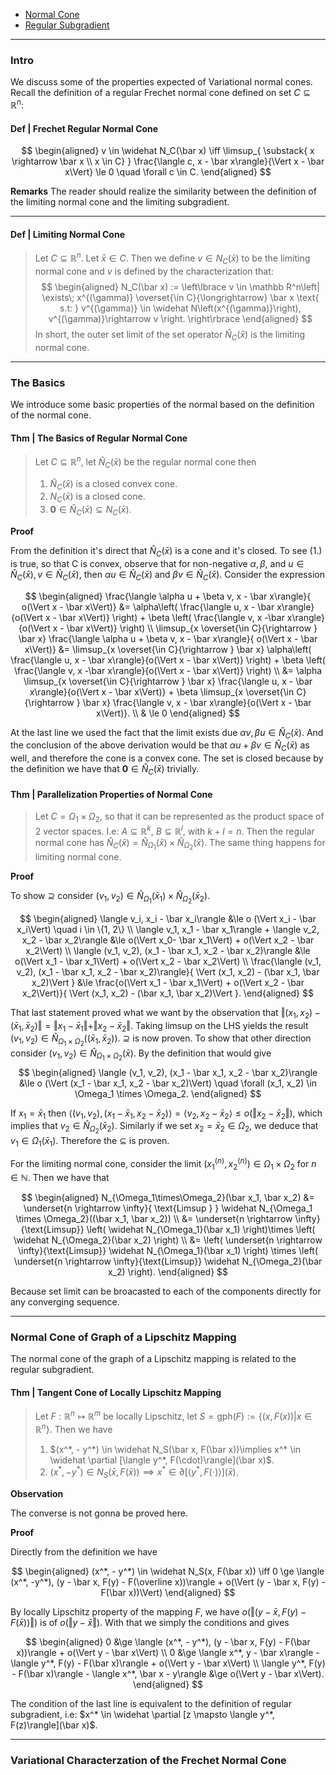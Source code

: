 
- [Normal Cone](Normal%20Cone.md)
- [Regular Subgradient](Subgradient%20Intro.md)

---
### **Intro**

We discuss some of the properties expected of Variational normal cones. 
Recall the definition of a regular Frechet normal cone defined on set $C \subseteq \mathbb R^n$: 

#### **Def | Frechet Regular Normal Cone**

$$
\begin{aligned}
    v \in \widehat N_C(\bar x) \iff 
    \limsup_{
        \substack{
            x \rightarrow \bar x 
            \\
            x \in C}
        }
    \frac{\langle c, x - \bar x\rangle}{\Vert x - \bar x\Vert} \le 
    0 \quad 
    \forall c \in C. 
\end{aligned}
$$


**Remarks**
The reader should realize the similarity between the definition of the limiting normal cone and the limiting subgradient. 

---
#### **Def | Limiting Normal Cone**
> Let $C \subseteq \mathbb R^n$. Let $\bar x \in C$. 
> Then we define $v \in N_C(\bar x)$ to be the limiting normal cone and $v$ is defined by the characterization that: 
> $$
> \begin{aligned}
>     N_C(\bar x) := 
>     \left\lbrace
>         v \in \mathbb R^n\left| 
>             \exists\; 
>              x^{(\gamma)}  \overset{\in C}{\longrightarrow} \bar x \text{ s.t: }
>             v^{(\gamma)} \in \widehat 
>             N\left(x^{(\gamma)}\right), v^{(\gamma)}\rightarrow v
>         \right.
>     \right\rbrace
> \end{aligned}
> $$
> In short, the outer set limit of the set operator $\widehat N_C(\bar x)$ is the limiting normal cone. 


---
### **The Basics**

We introduce some basic properties of the normal based on the definition of the normal cone. 

#### **Thm | The Basics of Regular Normal Cone**
> Let $C \subseteq \mathbb R^n$, let $\widehat N_C(\bar x)$ be the regular normal cone then 
> 1. $\widehat N_C(\bar x)$ is a closed convex cone. 
> 2. $N_C(\bar x)$ is a closed cone. 
> 3. $\mathbf 0 \in \widehat N_C(\bar x) \subseteq N_C(\bar x)$. 

**Proof** 

From the definition it's direct that $\widehat N_C(\bar x)$ is a cone and it's closed. 
To see (1.) is true, so that C is convex, observe that for non-negative $\alpha, \beta$, and $u \in \widehat N_C(\bar x), v \in \widehat N_C(\bar x)$, then $\alpha u \in \widehat N_C(\bar x)$ and $\beta v \in \widehat N_C(\bar x)$. 
Consider the expression 

$$
\begin{aligned}
    \frac{\langle \alpha u + \beta v, x - \bar x\rangle}{ o(\Vert x - \bar x\Vert)} 
    &= 
    \alpha\left(
        \frac{\langle  u, x - \bar x\rangle}{o(\Vert x - \bar x\Vert)} 
    \right) + 
    \beta
    \left(
        \frac{\langle v, x -\bar x\rangle}{o(\Vert x - \bar x\Vert)}
    \right)
    \\
    \limsup_{x \overset{\in C}{\rightarrow } \bar x}
        \frac{\langle \alpha u + \beta v, x - \bar x\rangle}{ o(\Vert x - \bar x\Vert)} 
    &= 
    \limsup_{x \overset{\in C}{\rightarrow } \bar x}
    \alpha\left(
        \frac{\langle  u, x - \bar x\rangle}{o(\Vert x - \bar x\Vert)} 
    \right) + 
    \beta
    \left(
        \frac{\langle v, x -\bar x\rangle}{o(\Vert x - \bar x\Vert)}
    \right)
    \\
    &= 
    \alpha \limsup_{x \overset{\in C}{\rightarrow } \bar x}
        \frac{\langle  u, x - \bar x\rangle}{o(\Vert x - \bar x\Vert)} 
    + 
    \beta \limsup_{x \overset{\in C}{\rightarrow } \bar x}
    \frac{\langle v, x - \bar x\rangle}{o(\Vert x - \bar x\Vert)}. 
    \\
    & \le 0
\end{aligned}
$$

At the last line we used the fact that the limit exists due $\alpha v, \beta u \in \widehat N_C(\bar x)$. 
And the conclusion of the above derivation would be that $\alpha u + \beta v \in \widehat N_C(\bar x)$ as well, and therefore the cone is a convex cone. 
The set is closed because by the definition we have that $\mathbf 0 \in \widehat N_{C}(\bar x)$ trivially. 

#### **Thm | Parallelization Properties of Normal Cone**
> Let $C = \Omega_1 \times \Omega_2$, so that it can be represented as the product space of 2 vector spaces. 
> I.e: $A \subseteq \mathbb R^k$, $B \subseteq \mathbb R^l$, with $k + l = n$. 
> Then the regular normal cone has $\widehat N_C(\bar x) = \widehat N_{\Omega_1}(\bar x) \times \widehat N_{\Omega_2}(\bar x)$. 
> The same thing happens for limiting normal cone. 


**Proof**


To show $\supseteq$ consider $(v_1, v_2) \in \widehat N_{\Omega_1}(\bar x_1)\times \widehat N_{\Omega_2}(\bar x_2)$. 


$$
\begin{aligned}
    \langle v_i, x_i - \bar x_i\rangle 
    &\le o (\Vert x_i - \bar x_i\Vert) \quad i \in \{1, 2\}
    \\
    \langle v_1, x_1 - \bar x_1\rangle + \langle v_2, x_2 - \bar x_2\rangle 
    &\le 
    o(\Vert x_0- \bar x_1\Vert) + o(\Vert x_2 - \bar x_2\Vert)
    \\
    \langle (v_1, v_2), (x_1 - \bar x_1, x_2 - \bar x_2)\rangle
    &\le 
    o(\Vert x_1 - \bar x_1\Vert) + o(\Vert x_2 - \bar x_2\Vert)
    \\
    \frac{\langle (v_1, v_2), (x_1 - \bar x_1, x_2 - \bar x_2)\rangle}{
        \Vert (x_1, x_2) - (\bar x_1, \bar x_2)\Vert
    }
    &\le 
    \frac{o(\Vert x_1 - \bar x_1\Vert) + o(\Vert x_2 - \bar x_2\Vert)}{
        \Vert (x_1, x_2) - (\bar x_1, \bar x_2)\Vert
    }.
\end{aligned}
$$

That last statement proved what we want by the observation that $\Vert (x_1, x_2) - (\bar x_1, \bar x_2)\Vert = \Vert x_1 - \bar x_1\Vert + \Vert x_2 -\bar x_2\Vert$. 
Taking limsup on the LHS yields the result $(v_1, v_2) \in \widehat N_{\Omega_1 \times \Omega_2}((\bar x_1, \bar x_2))$. 
$\supseteq$ is now proven. 
To show that other direction consider $(v_1, v_2)\in \widehat N_{\Omega_1 \times \Omega_2}(\bar x)$. 
By the definition that would give 
$$
\begin{aligned}
    \langle (v_1, v_2), (x_1 - \bar x_1, x_2 - \bar x_2)\rangle &\le 
    o (\Vert (x_1 - \bar x_1, x_2 - \bar x_2)\Vert) \quad 
    \forall (x_1, x_2) \in \Omega_1 \times \Omega_2. 
\end{aligned}
$$

If $x_1 = \bar x_1$ then $\langle (v_1, v_2), (x_1 - \bar x_1, x_2 - \bar x_2)\rangle = \langle v_2, x_2 - \bar x_2\rangle \le o(\Vert x_2 - \bar x_2\Vert)$, which implies that $v_2 \in \widehat N_{\Omega_2}(\bar x_2)$. 
Similarly if we set $x_2 = \bar x_2 \in \Omega_2$, we deduce that $v_1 \in \Omega_1(\bar x  _1)$. 
Therefore the $\subseteq$ is proven. 

For the limiting normal cone, consider the limit $(x_1^{(n)}, x_2^{(n)}) \in \Omega_1 \times \Omega_2$ for $n \in \mathbb N$. 
Then we have that

$$
\begin{aligned}
    N_{\Omega_1\times\Omega_2}(\bar x_1, \bar x_2) &= 
    \underset{n \rightarrow \infty}{
        \text{Limsup }
    } 
    \widehat N_{\Omega_1 \times \Omega_2}((\bar x_1, \bar x_2))
    \\
    &= \underset{n \rightarrow \infty}{\text{Limsup}}
    \left(
        \widehat N_{\Omega_1}(\bar x_1)
    \right)\times \left(
        \widehat N_{\Omega_2}(\bar x_2) 
    \right)
    \\
    &= 
    \left(
        \underset{n \rightarrow \infty}{\text{Limsup}} 
        \widehat N_{\Omega_1}(\bar x_1)
    \right)
    \times 
    \left(
        \underset{n \rightarrow \infty}{\text{Limsup}} 
        \widehat N_{\Omega_2}(\bar x_2)
    \right). 
\end{aligned}
$$

Because set limit can be broacasted to each of the components directly for any converging sequence. 


---
### **Normal Cone of Graph of a Lipschitz Mapping**

The normal cone of the graph of a Lipschitz mapping is related to the regular subgradient. 

####  **Thm | Tangent Cone of Locally Lipschitz Mapping**
> Let $F: \mathbb R^n \mapsto \mathbb R^m$ be locally Lipschitz, let $S = \text{gph}(F):= \{(x, F(x)) | x \in \mathbb R^n\}$. 
> Then we have 
> 1. $(x^*, - y^*) \in \widehat N_S(\bar x, F(\bar x))\implies x^* \in \widehat \partial [\langle y^*, F(\cdot)\rangle](\bar x)$. 
> 2. $(x^*, - y^*)\in N_S(\bar x, F(\bar x)) \implies x^* \in \partial [\langle y^*, F(\cdot)\rangle](\bar x)$. 

**Observation**

The converse is not gonna be proved here. 

**Proof**

Directly from the definition we have 

$$
\begin{aligned}
    (x^*, - y^*) \in \widehat N_S(x, F(\bar x)) 
    \iff 
    0 \ge \langle (x^*, -y^*), (y - \bar x, F(y) - F(\overline x))\rangle + 
    o(\Vert (y - \bar x, F(y) - F(\bar x))\Vert)
\end{aligned}
$$

By locally Lipschitz property of the mapping $F$, we have $o(\Vert (y - \bar x, F(y) - F(\bar x))\Vert)$ is of $o(\Vert y - \bar x\Vert)$. 
With that we simply the conditions and gives 

$$
\begin{aligned}
    0 &\ge 
    \langle (x^*, - y^*), (y - \bar x, F(y) - F(\bar x))\rangle
    + o(\Vert y - \bar x\Vert)
    \\
    0 &\ge 
    \langle x^*, y - \bar x\rangle - 
    \langle y^*, F(y) - F(\bar x)\rangle
    + 
    o(\Vert y - \bar x\Vert)
    \\
    \langle y^*, F(y) - F(\bar x)\rangle - \langle x^*, \bar x - y\rangle
    &\ge 
    o(\Vert y - \bar x\Vert). 
\end{aligned}
$$

The condition of the last line is equivalent to the definition of regular subgradient, i.e: $x^* \in \widehat \partial [z \mapsto \langle y^*, F(z)\rangle](\bar x)$. 


---
### **Variational Characterzation of the Frechet Normal Cone**


